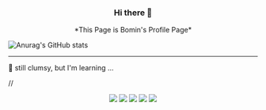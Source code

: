 <div align=center><h3> Hi there 👋 </h3></div>
<div align=center>*This Page is Bomin's Profile Page*</div>



  ![Anurag's GitHub stats](https://github-readme-stats.vercel.app/api?username=bomingming&show_icons=true&theme=radical)


---


📖 still clumsy, but I'm learning ...

//<div align=center><img src="https://img.shields.io/badge/C-A8B9CC?style=flat&logo=c&logoColor=white">
<img src="https://img.shields.io/badge/Python-3776AB?style=flat&logo=Python&logoColor=white">
<img src="https://img.shields.io/badge/JAVA-B1361E?style=flat">
<img src="https://img.shields.io/badge/Android-DD6620?style=flat&logo=Android&logoColor=white">
<img src="https://img.shields.io/badge/C Sharp-011A6A?style=flat&logo=C Sharp&logoColor=white"> </div>
